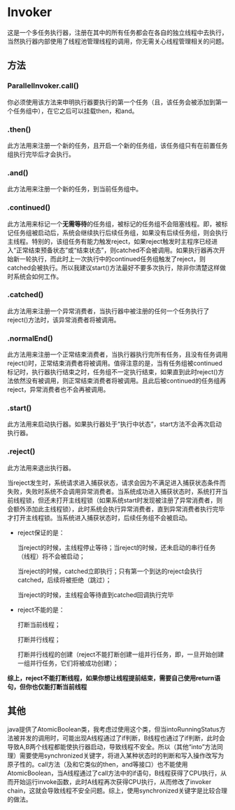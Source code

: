 # Invoker

这是一个多任务执行器，注册在其中的所有任务都会在各自的独立线程中去执行，当然执行器内部使用了线程池管理线程的调用，你无需关心线程管理相关的问题。

## 方法

### ParallelInvoker.call()

你必须使用该方法来申明执行器要执行的第一个任务（且，该任务会被添加到第一个任务组中），在它之后可以挂载then，和and。

### .then()

此方法用来注册一个新的任务，且开启一个新的任务组，该任务组只有在前置任务组执行完毕后才会执行。

### .and()

此方法用来注册一个新的任务，到当前任务组中。

### .continued()

此方法用来标记一个**无需等待**的任务组，被标记的任务组不会阻塞线程。即，被标记任务组被启动后，系统会继续执行后续任务组，如果没有后续任务组，则会执行主线程。特别的，该组任务有能力触发reject，如果reject触发时主程序已经进入“正常结束预备状态”或“结束状态”，则catched不会被调用。如果执行器再次开始新一轮执行，而此时上一次执行中的continued任务组触发了reject，则catched会被执行。所以我建议start()方法最好不要多次执行，除非你清楚这样做时系统会如何工作。

### .catched()

此方法用来注册一个异常消费者，当执行器中被注册的任何一个任务执行了reject()方法时，该异常消费者将被调用。

### .normalEnd()

此方法用来注册一个正常结束消费者，当执行器执行完所有任务，且没有任务调用reject()时，正常结束消费者将被调用。值得注意的是，当有任务组被continued标记时，执行器执行结束之时，任务组不一定执行结束，如果直到此时reject()方法依然没有被调用，则正常结束消费者将被调用。且此后被continued的任务组再reject，异常消费者也不会再被调用。

### .start()

此方法用来启动执行器。如果执行器处于“执行中状态”，start方法不会再次启动执行器。

### .reject()

此方法用来退出执行器。

当reject发生时，系统请求进入捕获状态，请求会因为不满足进入捕获状态条件而失败，失败时系统不会调用异常消费者。当系统成功进入捕获状态时，系统打开当前线程锁，但还未打开主线程锁（如果系统start时发现被注册了异常消费者，则会额外添加此主线程锁），此时系统会执行异常消费者，直到异常消费者执行完毕才打开主线程锁。当系统进入捕获状态时，后续任务组不会被启动。

- reject保证的是：
    
    当reject的时候，主线程停止等待；当reject的时候，还未启动的串行任务（线程）将不会被启动；
    
    当reject的时候，catched立即执行；只有第一个到达的reject会执行catched，后续将被拒绝（跳过）；
    
    当reject的时候，主线程会等待直到catched回调执行完毕

- reject不能的是：

    打断当前线程；

    打断并行线程；
    
    打断并行线程的创建（reject不能打断创建一组并行任务，即，一旦开始创建一组并行任务，它们将被成功创建）；

**综上，reject不能打断线程，如果你想让线程提前结束，需要自己使用return语句，但你也仅能打断当前线程**

## 其他

java提供了AtomicBoolean类，我考虑过使用这个类，但当intoRunningStatus方法被并发的调用时，可能出现A线程通过了if判断，B线程也通过了if判断，此时会导致A,B两个线程都能使执行器启动，导致线程不安全。所以（其他“into”方法同理）需要使用synchronized关键字，将进入某种状态时的判断和写入操作改写为原子性的。call方法（及和它类似的then，and等接口）也不能使用AtomicBoolean，当A线程通过了call方法中的if语句，B线程获得了CPU执行，从而开始运行invoke函数，此时A线程再次获得CPU执行，从而修改了invoker chain，这就会导致线程不安全问题。综上，使用synchronized关键字是比较合理的做法。